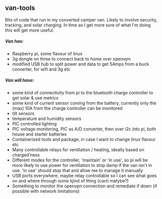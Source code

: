 ## van-tools
Bits of code that run in my converted camper van. Likely to involve security, tracking, and solar charging. In time as I get more sure of what I'm doing this will get more useful.

##### Van has:
- Raspberry pi, some flavour of linux
- 3g dongle on three to connect back to home over openvpn
- modified USB hub to split power and data to get 5Amps from a buck converter, for wifi and 3g etc

##### Van will have:
- some kind of connectivity from pi to the bluetooth charge controller to get solar & use metrics
- some kind of current sensor coming from the battery, currently only the (max) 10A from the charge controller can be monitored
- tilt sensors
- temperature and humidity sensors
- PIC controlled lighting
- PIC voltage monitoring, PIC as A/D converter, then over i2c into pi, both house and starter batteries
- Containerised tools and package, in case I want to change linux flavour etc
- Many controllable relays for ventilation / heating, ideally based on charged'ness
- Different modes for the controller, 'maintain' or 'in use', so pi will be more likely to use power for ventilation to stop damp if the van isn't in use. 'in use' should stop that and allow me to manage it manually
- USB ports everywhere, maybe relay controllable so I can see what goes on and where through some kjind of thing (cacti matybe?)
- Something to monitor the openvpn connection and remediate if down (if possible with network limitations)